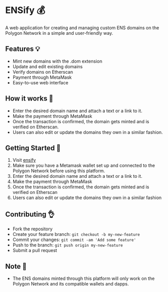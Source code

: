 ENSify :moneybag:
=================

A web application for creating and managing custom ENS domains on the Polygon Network in a simple and user-friendly way.

Features :bulb:
---------------

-   Mint new domains with the .dom extension
-   Update and edit existing domains
-   Verify domains on Etherscan
-   Payment through MetaMask
-   Easy-to-use web interface

How it works :mag_right:
------------------------

-   Enter the desired domain name and attach a text or a link to it.
-   Make the payment through MetaMask
-   Once the transaction is confirmed, the domain gets minted and is verified on Etherscan.
-   Users can also edit or update the domains they own in a similar fashion.

Getting Started :rocket:
------------------------

1.  Visit [ensify](https://ensify.netlify.app/)
2.  Make sure you have a Metamask wallet set up and connected to the Polygon Network before using this platform.
3.  Enter the desired domain name and attach a text or a link to it.
4.  Make the payment through MetaMask
5.  Once the transaction is confirmed, the domain gets minted and is verified on Etherscan
6.  Users can also edit or update the domains they own in a similar fashion

Contributing :ok_hand:
----------------------

-   Fork the repository
-   Create your feature branch: `git checkout -b my-new-feature`
-   Commit your changes: `git commit -am 'Add some feature'`
-   Push to the branch: `git push origin my-new-feature`
-   Submit a pull request

Note :memo:
-----------

-   The ENS domains minted through this platform will only work on the Polygon Network and its compatible wallets and dapps.
